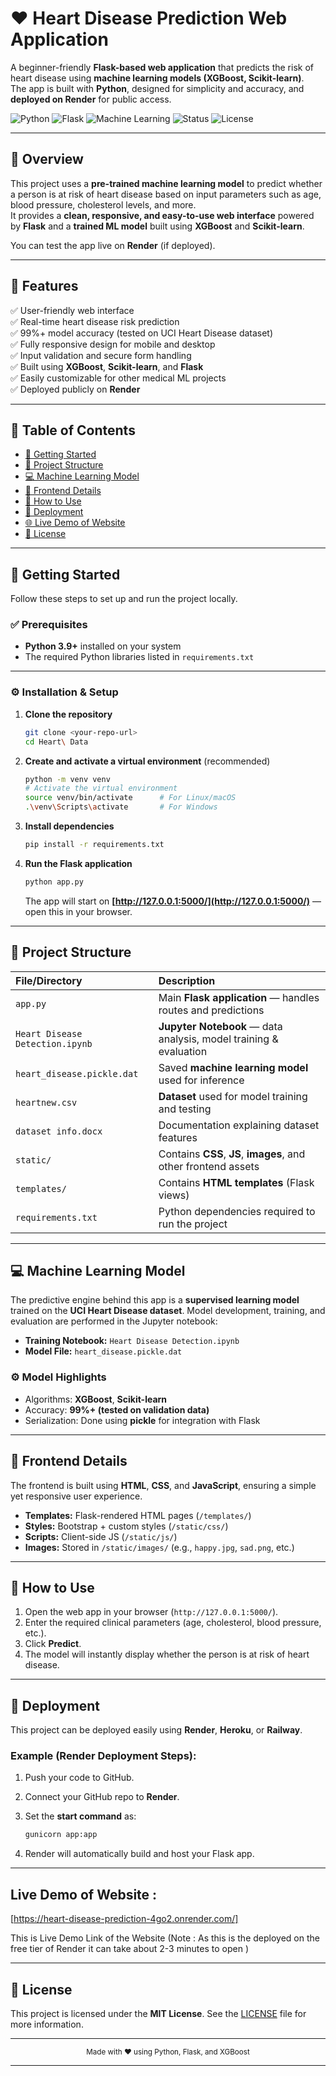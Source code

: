 

# ❤️ Heart Disease Prediction Web Application

A beginner-friendly **Flask-based web application** that predicts the risk of heart disease using **machine learning models (XGBoost, Scikit-learn)**.  
The app is built with **Python**, designed for simplicity and accuracy, and **deployed on Render** for public access.

![Python](https://img.shields.io/badge/Python-3.9-blue?logo=python)
![Flask](https://img.shields.io/badge/Flask-2.3-green?logo=flask)
![Machine Learning](https://img.shields.io/badge/ML-XGBoost%2C%20Scikit--learn-orange)
![Status](https://img.shields.io/badge/Status-Live-success)
![License](https://img.shields.io/badge/License-MIT-yellow)



---

## 🧠 Overview

This project uses a **pre-trained machine learning model** to predict whether a person is at risk of heart disease based on input parameters such as age, blood pressure, cholesterol levels, and more.  
It provides a **clean, responsive, and easy-to-use web interface** powered by **Flask** and a **trained ML model** built using **XGBoost** and **Scikit-learn**.

You can test the app live on **Render** (if deployed).

---

## 🌟 Features

✅ User-friendly web interface  
✅ Real-time heart disease risk prediction  
✅ 99%+ model accuracy (tested on UCI Heart Disease dataset)  
✅ Fully responsive design for mobile and desktop  
✅ Input validation and secure form handling  
✅ Built using **XGBoost**, **Scikit-learn**, and **Flask**  
✅ Easily customizable for other medical ML projects  
✅ Deployed publicly on **Render**

---

## 📑 Table of Contents

- [🚀 Getting Started](#-getting-started)
- [📂 Project Structure](#-project-structure)
- [💻 Machine Learning Model](#-machine-learning-model)
- [🎨 Frontend Details](#-frontend-details)
- [🧪 How to Use](#-how-to-use)
- [🚀 Deployment](#-deployment)
- [🌐 Live Demo of Website](#-live-demo)
- [📝 License](#-license)

---

## 🚀 Getting Started

Follow these steps to set up and run the project locally.

### ✅ Prerequisites

- **Python 3.9+** installed on your system  
- The required Python libraries listed in `requirements.txt`

---

### ⚙️ Installation & Setup

1. **Clone the repository**

   ```bash
   git clone <your-repo-url>
   cd Heart\ Data


2. **Create and activate a virtual environment** (recommended)

   ```bash
   python -m venv venv
   # Activate the virtual environment
   source venv/bin/activate      # For Linux/macOS
   .\venv\Scripts\activate       # For Windows
   ```

3. **Install dependencies**

   ```bash
   pip install -r requirements.txt
   ```

4. **Run the Flask application**

   ```bash
   python app.py
   ```

   The app will start on **[http://127.0.0.1:5000/](http://127.0.0.1:5000/)** — open this in your browser.

---

## 📂 Project Structure


| File/Directory                  | Description                                                       |
| :------------------------------ | :---------------------------------------------------------------- |
| `app.py`                        | Main **Flask application** — handles routes and predictions       |
| `Heart Disease Detection.ipynb` | **Jupyter Notebook** — data analysis, model training & evaluation |
| `heart_disease.pickle.dat`      | Saved **machine learning model** used for inference               |
| `heartnew.csv`                  | **Dataset** used for model training and testing                   |
| `dataset info.docx`             | Documentation explaining dataset features                         |
| `static/`                       | Contains **CSS**, **JS**, **images**, and other frontend assets   |
| `templates/`                    | Contains **HTML templates** (Flask views)                         |
| `requirements.txt`              | Python dependencies required to run the project                   |

---

## 💻 Machine Learning Model

The predictive engine behind this app is a **supervised learning model** trained on the **UCI Heart Disease dataset**.
Model development, training, and evaluation are performed in the Jupyter notebook:

* **Training Notebook:** `Heart Disease Detection.ipynb`
* **Model File:** `heart_disease.pickle.dat`

### ⚙️ Model Highlights

* Algorithms: **XGBoost**, **Scikit-learn**
* Accuracy: **99%+ (tested on validation data)**
* Serialization: Done using **pickle** for integration with Flask

---

## 🎨 Frontend Details

The frontend is built using **HTML**, **CSS**, and **JavaScript**, ensuring a simple yet responsive user experience.

* **Templates:** Flask-rendered HTML pages (`/templates/`)
* **Styles:** Bootstrap + custom styles (`/static/css/`)
* **Scripts:** Client-side JS (`/static/js/`)
* **Images:** Stored in `/static/images/` (e.g., `happy.jpg`, `sad.png`, etc.)

---

## 🧪 How to Use

1. Open the web app in your browser (`http://127.0.0.1:5000/`).
2. Enter the required clinical parameters (age, cholesterol, blood pressure, etc.).
3. Click **Predict**.
4. The model will instantly display whether the person is at risk of heart disease.

---

## 🚀 Deployment

This project can be deployed easily using **Render**, **Heroku**, or **Railway**.

### Example (Render Deployment Steps):

1. Push your code to GitHub.
2. Connect your GitHub repo to **Render**.
3. Set the **start command** as:

   ```bash
   gunicorn app:app
   ```
4. Render will automatically build and host your Flask app.

---
## Live Demo of Website : 
[https://heart-disease-prediction-4go2.onrender.com/]

This is Live Demo Link of the Website
(Note : As this is the deployed on the free tier of Render it can take about 2-3 minutes to open )

---

## 📝 License

This project is licensed under the **MIT License**.
See the [LICENSE](./LICENSE) file for more information.

---

<div align="center">
  <sub>Made with ❤️ using Python, Flask, and XGBoost</sub>
</div>


---
